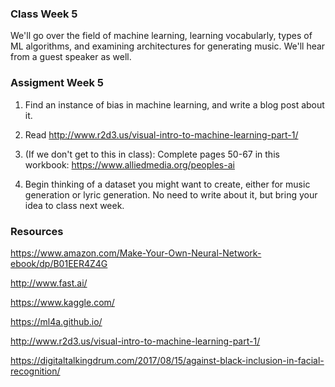 ### Class Week 5

We'll go over the field of machine learning, learning vocabularly, types of ML algorithms, and examining architectures for generating music. We'll hear from a guest speaker as well.

### Assigment Week 5

1) Find an instance of bias in machine learning, and write a blog post about it. 

2) Read http://www.r2d3.us/visual-intro-to-machine-learning-part-1/

3) (If we don't get to this in class): Complete pages 50-67 in this workbook: https://www.alliedmedia.org/peoples-ai

4) Begin thinking of a dataset you might want to create, either for music generation or lyric generation. No need to write about it, but bring your idea to class next week.

### Resources

https://www.amazon.com/Make-Your-Own-Neural-Network-ebook/dp/B01EER4Z4G

http://www.fast.ai/

https://www.kaggle.com/

https://ml4a.github.io/

http://www.r2d3.us/visual-intro-to-machine-learning-part-1/

https://digitaltalkingdrum.com/2017/08/15/against-black-inclusion-in-facial-recognition/